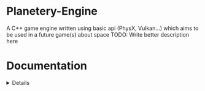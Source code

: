 # Planetery-Engine
A C++ game engine written using basic api (PhysX, Vulkan...) which aims to be used in a future game(s) about space
TODO: Write better description here

<h1>Documentation</h1>
<details>
<h3>Vulkan Interface</h3>
<details>
<h4>Sub Modules</h4>
<details>
<p>

* Dclaration
* Enum
* Device
* Swapchain (WORK IN PROGESS)
* Extension (TODO)
* Sync
* Buffer
* Image
* Pipeline
* Descriptor
* Tick (Will be Deplicated)
* Memory
* Lifetime
* Commend

</p>
</details>

<h4>Sub Module: Declaration</h4>
<details>
A list of class and struct declaration. Also declares the base object class:
class ComplexObject
</details>

<h4>Sub Module: Enum</h4>
<details>
All enum is in here. Needs reorganizing...
</details>

<h4>Sub Module: Device</h4>
<details>
<p>
Class list:

```
class PhysicalDevice {
//...
}
class LogicalDevice {
//...      
}
```

</p>
</details>

<h4>Sub Module: Swapchain</h4>
<details>
TODO
</details>

<h4>Sub Module: Extension</h4>
<details>
TODO
</details>

<h4>Sub Module: Sync</h4>
<details>
<p>
Class list:

```
class Semaphore {
//...
}
class TimelineSemaphore {
//...      
}
class Fence {
//...      
}
```

</p>
</details>

<h4>Sub Module: Buffer</h4>
<details>
<p>
Class list:

```
class Buffer {
//...
}
class StorageBuffer {
//...      
}
class UniformBuffer {
//...      
}
class StagingBuffer {
//...      
}
class VertexBuffer {
//...      
}
class IndiceBuffer {
//...      
}
```

</p>
</details>

<h4>Sub Module: Image</h4>
<details>
<p>
Class list:

```
class Image {
//...
}
class ImageView {
//...      
}
class FrameBuffer {
//...      
}
```

</p>
</details>

<h4>Sub Module: Pipeline</h4>
<details>
<p>
Class list:

```
class RenderPass {
class Subpass {}
//...
}
class Pipeline {
//...
}
```

</p>
</details>

<h4>Sub Module: Descriptor</h4>
<details>
<p>
Class list:

```
class DescriptorLayout {
//...
}
class DescriptorPool {
//...
}
class DescriptorSet {
//...
}
```

</p>
</details>

<h4>Sub Module: Memory</h4>
<details>
<p>
Class list:

```
class MemoryAllocator {
//...
}
class MemoryPool {
//...
}
```

</p>
</details>

<h4>Sub Module: Lifetime</h4>
<details>
<p>
Class list:

```
class LifetimeManager {
//...
}
class MonotonicLifetimeManager {
//...
}
```

</p>
</details>

<h4>Sub Module: Commend</h4>
<details>
<p>
Class list:

```
class CommendPool {
//...
}
class CommendBuffer {
//...
}
```

</p>
</details>

</details>
</details>

